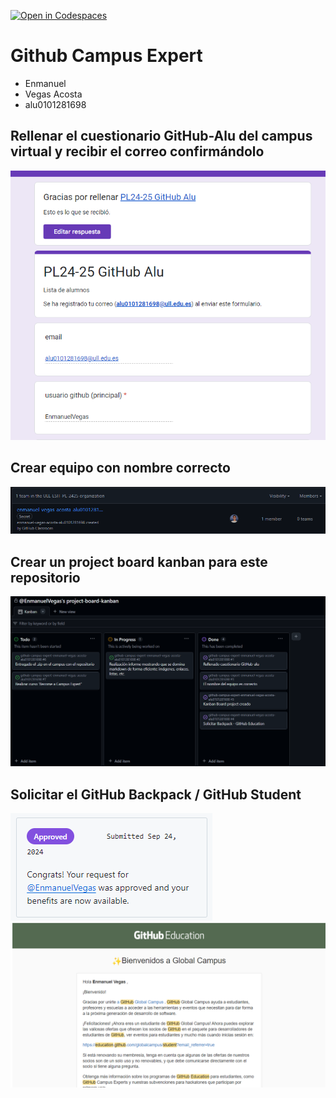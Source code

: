 [![Open in Codespaces](https://classroom.github.com/assets/launch-codespace-2972f46106e565e64193e422d61a12cf1da4916b45550586e14ef0a7c637dd04.svg)](https://classroom.github.com/open-in-codespaces?assignment_repo_id=17902316)
# Github Campus Expert 

- Enmanuel
- Vegas Acosta 
- alu0101281698

## Rellenar el cuestionario GitHub-Alu del campus virtual y recibir el correo confirmándolo

![correo de confirmacion del cuestionario](docs/encuesta.png)

## Crear equipo con nombre correcto

![equipo](docs/equipo.png)

## Crear un project board kanban para este repositorio

![project board kanban](docs/project_board.png)

## Solicitar el GitHub Backpack / GitHub Student

![github backpack](docs/backpack.png)
![github global camput](docs/github_student.png)
